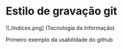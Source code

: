 # Estilo de gravação git

![./indices.png] (Tecnologia da Informação)

Primeiro exemplo da usabilidade do github
